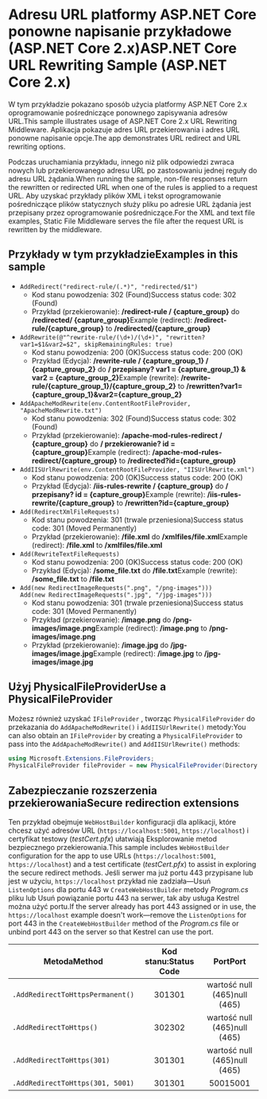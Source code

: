 # <a name="aspnet-core-url-rewriting-sample-aspnet-core-2x"></a><span data-ttu-id="cb2d5-101">Adresu URL platformy ASP.NET Core ponowne napisanie przykładowe (ASP.NET Core 2.x)</span><span class="sxs-lookup"><span data-stu-id="cb2d5-101">ASP.NET Core URL Rewriting Sample (ASP.NET Core 2.x)</span></span>

<span data-ttu-id="cb2d5-102">W tym przykładzie pokazano sposób użycia platformy ASP.NET Core 2.x oprogramowanie pośredniczące ponownego zapisywania adresów URL.</span><span class="sxs-lookup"><span data-stu-id="cb2d5-102">This sample illustrates usage of ASP.NET Core 2.x URL Rewriting Middleware.</span></span> <span data-ttu-id="cb2d5-103">Aplikacja pokazuje adres URL przekierowania i adres URL ponowne napisanie opcje.</span><span class="sxs-lookup"><span data-stu-id="cb2d5-103">The app demonstrates URL redirect and URL rewriting options.</span></span>

<span data-ttu-id="cb2d5-104">Podczas uruchamiania przykładu, innego niż plik odpowiedzi zwraca nowych lub przekierowanego adresu URL po zastosowaniu jednej reguły do adresu URL żądania.</span><span class="sxs-lookup"><span data-stu-id="cb2d5-104">When running the sample, non-file responses return the rewritten or redirected URL when one of the rules is applied to a request URL.</span></span> <span data-ttu-id="cb2d5-105">Aby uzyskać przykłady plików XML i tekst oprogramowanie pośredniczące plików statycznych służy pliku po adresie URL żądania jest przepisany przez oprogramowanie pośredniczące.</span><span class="sxs-lookup"><span data-stu-id="cb2d5-105">For the XML and text file examples, Static File Middleware serves the file after the request URL is rewritten by the middleware.</span></span>

## <a name="examples-in-this-sample"></a><span data-ttu-id="cb2d5-106">Przykłady w tym przykładzie</span><span class="sxs-lookup"><span data-stu-id="cb2d5-106">Examples in this sample</span></span>

* `AddRedirect("redirect-rule/(.*)", "redirected/$1")`
  - <span data-ttu-id="cb2d5-107">Kod stanu powodzenia: 302 (Found)</span><span class="sxs-lookup"><span data-stu-id="cb2d5-107">Success status code: 302 (Found)</span></span>
  - <span data-ttu-id="cb2d5-108">Przykład (przekierowanie): **/redirect-rule / {capture_group}** do **/redirected/ {capture_group}**</span><span class="sxs-lookup"><span data-stu-id="cb2d5-108">Example (redirect): **/redirect-rule/{capture_group}** to **/redirected/{capture_group}**</span></span>
* `AddRewrite(@"^rewrite-rule/(\d+)/(\d+)", "rewritten?var1=$1&var2=$2", skipRemainingRules: true)`
  - <span data-ttu-id="cb2d5-109">Kod stanu powodzenia: 200 (OK)</span><span class="sxs-lookup"><span data-stu-id="cb2d5-109">Success status code: 200 (OK)</span></span>
  - <span data-ttu-id="cb2d5-110">Przykład (Edycja): **/rewrite-rule / {capture_group_1} / {capture_group_2}** do **/ przepisany? var1 = {capture_group_1} & var2 = {capture_group_2}**</span><span class="sxs-lookup"><span data-stu-id="cb2d5-110">Example (rewrite): **/rewrite-rule/{capture_group_1}/{capture_group_2}** to **/rewritten?var1={capture_group_1}&var2={capture_group_2}**</span></span>
* `AddApacheModRewrite(env.ContentRootFileProvider, "ApacheModRewrite.txt")`
  - <span data-ttu-id="cb2d5-111">Kod stanu powodzenia: 302 (Found)</span><span class="sxs-lookup"><span data-stu-id="cb2d5-111">Success status code: 302 (Found)</span></span>
  - <span data-ttu-id="cb2d5-112">Przykład (przekierowanie): **/apache-mod-rules-redirect / {capture_group}** do **/ przekierowanie? id = {capture_group}**</span><span class="sxs-lookup"><span data-stu-id="cb2d5-112">Example (redirect): **/apache-mod-rules-redirect/{capture_group}** to **/redirected?id={capture_group}**</span></span>
* `AddIISUrlRewrite(env.ContentRootFileProvider, "IISUrlRewrite.xml")`
  - <span data-ttu-id="cb2d5-113">Kod stanu powodzenia: 200 (OK)</span><span class="sxs-lookup"><span data-stu-id="cb2d5-113">Success status code: 200 (OK)</span></span>
  - <span data-ttu-id="cb2d5-114">Przykład (Edycja): **/iis-rules-rewrite / {capture_group}** do **/ przepisany? id = {capture_group}**</span><span class="sxs-lookup"><span data-stu-id="cb2d5-114">Example (rewrite): **/iis-rules-rewrite/{capture_group}** to **/rewritten?id={capture_group}**</span></span>
* `Add(RedirectXmlFileRequests)`
  - <span data-ttu-id="cb2d5-115">Kod stanu powodzenia: 301 (trwale przeniesiona)</span><span class="sxs-lookup"><span data-stu-id="cb2d5-115">Success status code: 301 (Moved Permanently)</span></span>
  - <span data-ttu-id="cb2d5-116">Przykład (przekierowanie): **/file.xml** do **/xmlfiles/file.xml**</span><span class="sxs-lookup"><span data-stu-id="cb2d5-116">Example (redirect): **/file.xml** to **/xmlfiles/file.xml**</span></span>
* `Add(RewriteTextFileRequests)`
  - <span data-ttu-id="cb2d5-117">Kod stanu powodzenia: 200 (OK)</span><span class="sxs-lookup"><span data-stu-id="cb2d5-117">Success status code: 200 (OK)</span></span>
  - <span data-ttu-id="cb2d5-118">Przykład (Edycja): **/some_file.txt** do **/file.txt**</span><span class="sxs-lookup"><span data-stu-id="cb2d5-118">Example (rewrite): **/some_file.txt** to **/file.txt**</span></span>
* `Add(new RedirectImageRequests(".png", "/png-images")))`<br>`Add(new RedirectImageRequests(".jpg", "/jpg-images")))`
  - <span data-ttu-id="cb2d5-119">Kod stanu powodzenia: 301 (trwale przeniesiona)</span><span class="sxs-lookup"><span data-stu-id="cb2d5-119">Success status code: 301 (Moved Permanently)</span></span>
  - <span data-ttu-id="cb2d5-120">Przykład (przekierowanie): **/image.png** do **/png-images/image.png**</span><span class="sxs-lookup"><span data-stu-id="cb2d5-120">Example (redirect): **/image.png** to **/png-images/image.png**</span></span>
  - <span data-ttu-id="cb2d5-121">Przykład (przekierowanie): **/image.jpg** do **/jpg-images/image.jpg**</span><span class="sxs-lookup"><span data-stu-id="cb2d5-121">Example (redirect): **/image.jpg** to **/jpg-images/image.jpg**</span></span>

## <a name="use-a-physicalfileprovider"></a><span data-ttu-id="cb2d5-122">Użyj PhysicalFileProvider</span><span class="sxs-lookup"><span data-stu-id="cb2d5-122">Use a PhysicalFileProvider</span></span>

<span data-ttu-id="cb2d5-123">Możesz również uzyskać `IFileProvider` , tworząc `PhysicalFileProvider` do przekazania do `AddApacheModRewrite()` i `AddIISUrlRewrite()` metody:</span><span class="sxs-lookup"><span data-stu-id="cb2d5-123">You can also obtain an `IFileProvider` by creating a `PhysicalFileProvider` to pass into the `AddApacheModRewrite()` and `AddIISUrlRewrite()` methods:</span></span>

```csharp
using Microsoft.Extensions.FileProviders;
PhysicalFileProvider fileProvider = new PhysicalFileProvider(Directory.GetCurrentDirectory());
```

## <a name="secure-redirection-extensions"></a><span data-ttu-id="cb2d5-124">Zabezpieczanie rozszerzenia przekierowania</span><span class="sxs-lookup"><span data-stu-id="cb2d5-124">Secure redirection extensions</span></span>

<span data-ttu-id="cb2d5-125">Ten przykład obejmuje `WebHostBuilder` konfiguracji dla aplikacji, które chcesz użyć adresów URL (`https://localhost:5001`, `https://localhost`) i certyfikat testowy (*testCert.pfx*) ułatwiają Eksplorowanie metod bezpiecznego przekierowania.</span><span class="sxs-lookup"><span data-stu-id="cb2d5-125">This sample includes `WebHostBuilder` configuration for the app to use URLs (`https://localhost:5001`, `https://localhost`) and a test certificate (*testCert.pfx*) to assist in exploring the secure redirect methods.</span></span> <span data-ttu-id="cb2d5-126">Jeśli serwer ma już portu 443 przypisane lub jest w użyciu, `https://localhost` przykład nie zadziała&mdash;Usuń `ListenOptions` dla portu 443 w `CreateWebHostBuilder` metody *Program.cs* pliku lub Usuń powiązanie portu 443 na serwer, tak aby usługa Kestrel można użyć portu.</span><span class="sxs-lookup"><span data-stu-id="cb2d5-126">If the server already has port 443 assigned or in use, the `https://localhost` example doesn't work&mdash;remove the `ListenOptions` for port 443 in the `CreateWebHostBuilder` method of the *Program.cs* file or unbind port 443 on the server so that Kestrel can use the port.</span></span>

| <span data-ttu-id="cb2d5-127">Metoda</span><span class="sxs-lookup"><span data-stu-id="cb2d5-127">Method</span></span>                           | <span data-ttu-id="cb2d5-128">Kod stanu:</span><span class="sxs-lookup"><span data-stu-id="cb2d5-128">Status Code</span></span> |    <span data-ttu-id="cb2d5-129">Port</span><span class="sxs-lookup"><span data-stu-id="cb2d5-129">Port</span></span>    |
| -------------------------------- | :---------: | :--------: |
| `.AddRedirectToHttpsPermanent()` |     <span data-ttu-id="cb2d5-130">301</span><span class="sxs-lookup"><span data-stu-id="cb2d5-130">301</span></span>     | <span data-ttu-id="cb2d5-131">wartość null (465)</span><span class="sxs-lookup"><span data-stu-id="cb2d5-131">null (465)</span></span> |
| `.AddRedirectToHttps()`          |     <span data-ttu-id="cb2d5-132">302</span><span class="sxs-lookup"><span data-stu-id="cb2d5-132">302</span></span>     | <span data-ttu-id="cb2d5-133">wartość null (465)</span><span class="sxs-lookup"><span data-stu-id="cb2d5-133">null (465)</span></span> |
| `.AddRedirectToHttps(301)`       |     <span data-ttu-id="cb2d5-134">301</span><span class="sxs-lookup"><span data-stu-id="cb2d5-134">301</span></span>     | <span data-ttu-id="cb2d5-135">wartość null (465)</span><span class="sxs-lookup"><span data-stu-id="cb2d5-135">null (465)</span></span> |
| `.AddRedirectToHttps(301, 5001)` |     <span data-ttu-id="cb2d5-136">301</span><span class="sxs-lookup"><span data-stu-id="cb2d5-136">301</span></span>     |    <span data-ttu-id="cb2d5-137">5001</span><span class="sxs-lookup"><span data-stu-id="cb2d5-137">5001</span></span>    |
